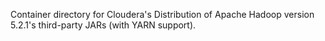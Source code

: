 Container directory for Cloudera's Distribution of Apache Hadoop version 5.2.1's third-party JARs (with YARN support).